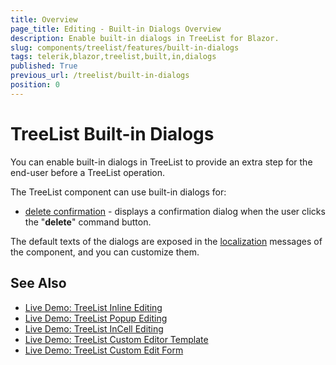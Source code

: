 ```yaml
---
title: Overview
page_title: Editing - Built-in Dialogs Overview
description: Enable built-in dialogs in TreeList for Blazor.
slug: components/treelist/features/built-in-dialogs
tags: telerik,blazor,treelist,built,in,dialogs
published: True
previous_url: /treelist/built-in-dialogs
position: 0
---
```


# TreeList Built-in Dialogs
You can enable built-in dialogs in TreeList to provide an extra step for the end-user before a TreeList operation.

The TreeList component can use built-in dialogs for: 

* [delete confirmation](slug:treelist-delete-confirmation) - displays a confirmation dialog when the user clicks the "**delete**" command button.

The default texts of the dialogs are exposed in the [localization](slug:globalization-localization) messages of the component, and you can customize them.

## See Also

* [Live Demo: TreeList Inline Editing](https://demos.telerik.com/blazor-ui/treelist/editing-inline)
* [Live Demo: TreeList Popup Editing](https://demos.telerik.com/blazor-ui/treelist/editing-popup)
* [Live Demo: TreeList InCell Editing](https://demos.telerik.com/blazor-ui/treelist/editing-incell)
* [Live Demo: TreeList Custom Editor Template](https://demos.telerik.com/blazor-ui/treelist/custom-editor)
* [Live Demo: TreeList Custom Edit Form](https://demos.telerik.com/blazor-ui/treelist/editing-custom-form)

